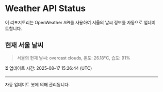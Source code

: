 
# Weather API Status

이 리포지토리는 OpenWeather API를 사용하여 서울의 날씨 정보를 자동으로 업데이트합니다.

## 현재 서울 날씨
> 서울의 현재 날씨: overcast clouds, 온도: 26.18°C, 습도: 91%

⏳ 업데이트 시간: 2025-08-17 15:26:44 (UTC)

---
자동 업데이트 봇에 의해 관리됩니다.
